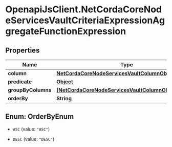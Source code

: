 # OpenapiJsClient.NetCordaCoreNodeServicesVaultCriteriaExpressionAggregateFunctionExpression

## Properties

Name | Type | Description | Notes
------------ | ------------- | ------------- | -------------
**column** | [**NetCordaCoreNodeServicesVaultColumnObjectObject**](NetCordaCoreNodeServicesVaultColumnObjectObject.md) |  | 
**predicate** | [**Object**](.md) |  | 
**groupByColumns** | [**[NetCordaCoreNodeServicesVaultColumnObjectObject]**](NetCordaCoreNodeServicesVaultColumnObjectObject.md) |  | [optional] 
**orderBy** | **String** |  | [optional] 



## Enum: OrderByEnum


* `ASC` (value: `"ASC"`)

* `DESC` (value: `"DESC"`)




